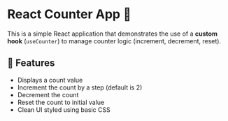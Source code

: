 # React Counter App 🧮

This is a simple React application that demonstrates the use of a **custom hook** (`useCounter`) to manage counter logic (increment, decrement, reset).

## 🔧 Features

- Displays a count value
- Increment the count by a step (default is 2)
- Decrement the count
- Reset the count to initial value
- Clean UI styled using basic CSS
